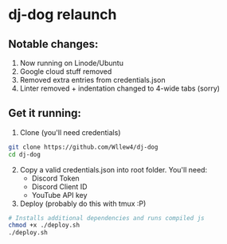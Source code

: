 # dj-dog relaunch
## Notable changes:
1. Now running on Linode/Ubuntu
1. Google cloud stuff removed
1. Removed extra entries from credentials.json
1. Linter removed + indentation changed to 4-wide tabs (sorry)

## Get it running:
1. Clone (you'll need credentials)
```sh
git clone https://github.com/Wllew4/dj-dog
cd dj-dog
```
2. Copy a valid credentials.json into root folder. You'll need:
	* Discord Token
	* Discord Client ID
	* YouTube API key
3. Deploy (probably do this with tmux :P)
```sh
# Installs additional dependencies and runs compiled js
chmod +x ./deploy.sh
./deploy.sh
```